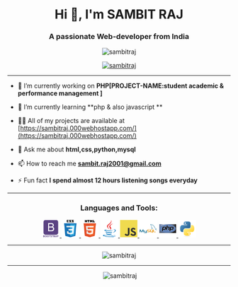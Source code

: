 <h1 align="center">Hi 👋, I'm SAMBIT RAJ</h1>
<h3 align="center">A passionate Web-developer from India</h3>

<p align="center"> <img src="https://komarev.com/ghpvc/?username=sambitraj&label=Profile%20views&color=0e75b6&style=flat" alt="sambitraj" /> </p>

<p align="center"> <a href="https://github.com/ryo-ma/github-profile-trophy"><img src="https://github-profile-trophy.vercel.app/?username=sambitraj" alt="sambitraj" /></a> </p>

<hr>

- 🔭 I’m currently working on **PHP[PROJECT-NAME:student academic & performance management ]**

- 🌱 I’m currently learning **php & also javascript **

- 👨‍💻 All of my projects are available at [https://sambitraj.000webhostapp.com/](https://sambitraj.000webhostapp.com/)

- 💬 Ask me about **html,css,python,mysql**

- 📫 How to reach me **sambit.raj2001@gmail.com**

- ⚡ Fun fact **I spend almost 12 hours listening songs everyday**

<hr>

<h3 align="center">Languages and Tools:</h3>
<p align="center"> <a href="https://getbootstrap.com" target="_blank"> <img src="https://raw.githubusercontent.com/devicons/devicon/master/icons/bootstrap/bootstrap-plain-wordmark.svg" alt="bootstrap" width="40" height="40"/> </a> <a href="https://www.w3schools.com/css/" target="_blank"> <img src="https://raw.githubusercontent.com/devicons/devicon/master/icons/css3/css3-original-wordmark.svg" alt="css3" width="40" height="40"/> </a> <a href="https://www.w3.org/html/" target="_blank"> <img src="https://raw.githubusercontent.com/devicons/devicon/master/icons/html5/html5-original-wordmark.svg" alt="html5" width="40" height="40"/> </a> <a href="https://www.java.com" target="_blank"> <img src="https://raw.githubusercontent.com/devicons/devicon/master/icons/java/java-original.svg" alt="java" width="40" height="40"/> </a> <a href="https://developer.mozilla.org/en-US/docs/Web/JavaScript" target="_blank"> <img src="https://raw.githubusercontent.com/devicons/devicon/master/icons/javascript/javascript-original.svg" alt="javascript" width="40" height="40"/> </a> <a href="https://www.mysql.com/" target="_blank"> <img src="https://raw.githubusercontent.com/devicons/devicon/master/icons/mysql/mysql-original-wordmark.svg" alt="mysql" width="40" height="40"/> </a> <a href="https://www.php.net" target="_blank"> <img src="https://raw.githubusercontent.com/devicons/devicon/master/icons/php/php-original.svg" alt="php" width="40" height="40"/> </a> <a href="https://www.python.org" target="_blank"> <img src="https://raw.githubusercontent.com/devicons/devicon/master/icons/python/python-original.svg" alt="python" width="40" height="40"/> </a> </p>

<hr>

<p align="center" ><img src="https://github-readme-stats.vercel.app/api/top-langs?username=sambitraj&show_icons=true&locale=en&layout=compact0&bg_color=90,cccccc,ffffff" alt="sambitraj" /></p>

<hr>

<p align="center">&nbsp;<img src="https://github-readme-stats.vercel.app/api?username=sambitraj&show_icons=true&locale=en&card_width=300&card_height=150&bg_color=90,cccccc,ffffff" alt="sambitraj" /></p>
